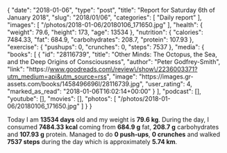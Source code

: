 {
    "date": "2018-01-06",
    "type": "post",
    "title": "Report for Saturday 6th of January 2018",
    "slug": "2018\/01\/06",
    "categories": [
        "Daily report"
    ],
    "images": [
        "\/photos\/2018-01-06\/20180106_171650.jpg"
    ],
    "health": {
        "weight": 79.6,
        "height": 173,
        "age": 13534
    },
    "nutrition": {
        "calories": 7484.33,
        "fat": 684.9,
        "carbohydrates": 208.7,
        "protein": 107.93
    },
    "exercise": {
        "pushups": 0,
        "crunches": 0,
        "steps": 7537
    },
    "media": {
        "books": [
            {
                "id": "28116739",
                "title": "Other Minds: The Octopus, the Sea, and the Deep Origins of Consciousness",
                "author": "Peter Godfrey-Smith",
                "link": "https:\/\/www.goodreads.com\/review\/show\/2236003371?utm_medium=api&utm_source=rss",
                "image": "https:\/\/images.gr-assets.com\/books\/1458496696l\/28116739.jpg",
                "user_rating": 4,
                "marked_as_read": "2018-01-06T16:02:14+00:00"
            }
        ],
        "podcast": [],
        "youtube": [],
        "movies": [],
        "photos": [
            "\/photos\/2018-01-06\/20180106_171650.jpg"
        ]
    }
}

Today I am <strong>13534 days</strong> old and my weight is <strong>79.6 kg</strong>. During the day, I consumed <strong>7484.33 kcal</strong> coming from <strong>684.9 g</strong> fat, <strong>208.7 g</strong> carbohydrates and <strong>107.93 g</strong> protein. Managed to do <strong>0 push-ups</strong>, <strong>0 crunches</strong> and walked <strong>7537 steps</strong> during the day which is approximately <strong>5.74 km</strong>.